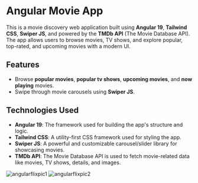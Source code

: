 # Angular Movie App

This is a movie discovery web application built using **Angular 19**, **Tailwind CSS**, **Swiper JS**, and powered by the **TMDb API** (The Movie Database API). The app allows users to browse movies, TV shows, and explore popular, top-rated, and upcoming movies with a modern UI.

## Features

- Browse **popular movies**, **popular tv shows**, **upcoming movies**, and **now playing** movies.
- Swipe through movie carousels using **Swiper JS**.


## Technologies Used

- **Angular 19**: The framework used for building the app's structure and logic.
- **Tailwind CSS**: A utility-first CSS framework used for styling the app.
- **Swiper JS**: A powerful and customizable carousel/slider library for showcasing movies.
- **TMDb API**: The Movie Database API is used to fetch movie-related data like movies, TV shows, details, and images.

![angularflixpic1](https://github.com/user-attachments/assets/ceaff8a4-2153-4446-9de2-b308bc45429c)
![angularflixpic2](https://github.com/user-attachments/assets/f3a3fdf5-591d-4e0a-adc1-29bc74afbbea)
